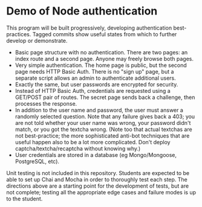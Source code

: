 Demo of Node authentication
===========================

This program will be built progressively, developing authentication best-practices.
Tagged commits show useful states from which to further develop or demonstrate.

* Basic page structure with no authentication. There are two pages: an index route
  and a second page. Anyone may freely browse both pages.
* Very simple authentication. The home page is public, but the second page needs
  HTTP Basic Auth. There is no "sign up" page, but a separate script allows an
  admin to authenticate additional users.
* Exactly the same, but user passwords are encrypted for security.
* Instead of HTTP Basic Auth, credentials are requested using a GET/POST pair of
  routes. The secret page sends back a challenge, then processes the response.
* In addition to the user name and password, the user must answer a randomly
  selected question. Note that any failure gives back a 403; you are not told
  whether your user name was wrong, your password didn't match, or you got the
  textcha wrong. (Note too that actual textchas are not best-practice; the more
  sophisticated anti-bot techniques that are useful happen also to be a lot more
  complicated. Don't deploy captcha/textcha/recaptcha without knowing why.)
* User credentials are stored in a database (eg Mongo/Mongoose, PostgreSQL, etc).

Unit testing is not included in this repository. Students are expected to be able
to set up Chai and Mocha in order to thoroughly test each step. The directions
above are a starting point for the development of tests, but are not complete;
testing all the appropriate edge cases and failure modes is up to the student.
